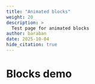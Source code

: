 ```yaml
---
title: "Animated blocks"
weight: 20
description: >
  Test page for animated blocks
author: baraban
date: 2025-10-04
hide_citation: true
---
```


# Blocks demo

<style>
    #app { height: 700px; }
</style>

<div class="wrap">
  <div id="app" class="canvas"></div>
</div>


<!-- ======== Example usage ======== -->
<script>
  // Diagram — Port of the Python "thalamus/cortex + sensory/motor" scene
  run_blocks("#app", (b) => {
    // --- Colors (Python palette) ---
    const EAR_COLOR1        = "rgb(27,94,32)";
    const EYE_COLOR1        = "rgb(1,87,155)";
    const SKIN_COLOR1       = "rgb(245,127,23)";

    const EAR_COLOR2        = "rgb(56,142,60)";
    const EYE_COLOR2        = "rgb(2,136,209)";
    const SKIN_COLOR2       = "rgb(251,192,45)";

    const EAR_COLOR3        = "rgb(77,182,172)";
    const EYE_COLOR3        = "rgb(3,169,244)";

    const EYE_EAR_COLOR     = "rgb(79,195,247)";
    const EYE_COLOR4        = "rgb(100,181,246)";

    const MOTOR_AREA_COLOR1 = "rgb(171,71,188)";
    const MOTOR_AREA_COLOR2 = "rgb(186,104,200)";

    const COGNITIVE_COLOR4  = "rgb(136,14,79)";
    const COGNITIVE_COLOR3  = "rgb(194,24,91)";
    const COGNITIVE_COLOR2  = "rgb(233,30,99)";
    const COGNITIVE_COLOR1  = "rgb(240,98,146)";

    const ARROW_COLOR       = b.colors.arrow; // from library palette

    // --- Blocks (coordinates mirror Python layout) ---
    const a = b.addBlock("A", 460,  50, 400, 200, "Thalamus");
    const c1= b.addBlock("B", 330, 360, 100, 400, "Cortex");
    const ear = b.addBlock("Ear", 10,  50, 100, 100, "Ear");
    const skin= b.addBlock("Skin",10, 200, 100, 100, "Skin");
    const eye = b.addBlock("Eye", 10, 350, 100, 100, "Eye");
    const move= b.addBlock("Move",10, 500, 100, 100, "Movement");
    // notes → render on topmost layer
    b.addBlock("NoteSorted", 560, 300, 200, 100, "Topographically sorted", { note: true });
    b.addBlock("NoteBrain",  610, 690, 280, 100, "Data flow in the human brain", { note: true });

    // helper for slight randomness like the Python version
    const rnd = () => Math.random();

    // collect connections here (not necessary, but mirrors structure)
    const add = (opts) => {
        b.connect({ ...opts, emitter: true, emitMult: 0.1, maxLive: 0 });
    }

    // --- Sensory input: Ear/Eye/Skin/Movement -> Thalamus (left) with offsets & randomized end t ---
    for (const t of [-0.4, 0.0, 0.4]) {
      add({ start:{block:"Ear", edge:"right", t},  end:{block:"A", edge:"left",  t:-0.5 + rnd()}, color: EAR_COLOR1, width:3, sparks:3, sparkSpeed: 0.7 + rnd()/4 });
      add({ start:{block:"Eye", edge:"right", t},  end:{block:"A", edge:"left",  t:-0.5 + rnd()}, color: EYE_COLOR1, width:3, sparks:3, sparkSpeed: 0.7 + rnd()/4 });
      add({ start:{block:"Skin",edge:"right", t},  end:{block:"A", edge:"left",  t:-0.5 + rnd()}, color: SKIN_COLOR1, width:3, sparks:3, sparkSpeed: 0.7 + rnd()/4 });
      add({ start:{block:"Move",edge:"right", t},  end:{block:"A", edge:"left",  t:-0.5 + rnd()}, color: MOTOR_AREA_COLOR1, width:3, sparks:3, sparkSpeed: 0.7 + rnd()/4 });
    }

    // --- Cortex -> Cortex: a few lateral internal edges with random offsets ---
    for (let i=0;i<5;i++){
      add({
        start:{block:"B", edge:"left",  t:-0.5 + rnd()},
        end:  {block:"B", edge:"right", t:-0.5 + rnd()},
        color: ARROW_COLOR, width:3, sparks:3, sparkSpeed: 0.7 + rnd()/4
      });
    }

    // --- Thalamus -> Cortex (15 areas) ---
    const thalToCtxColors = [
      EYE_COLOR1, EYE_COLOR2, EYE_COLOR3, EYE_COLOR4, EYE_EAR_COLOR,
      EAR_COLOR3, EAR_COLOR2, EAR_COLOR1, SKIN_COLOR2, SKIN_COLOR1,
      MOTOR_AREA_COLOR1, COGNITIVE_COLOR1, COGNITIVE_COLOR2, COGNITIVE_COLOR3, COGNITIVE_COLOR4
    ];
    const perArea = 1;
    thalToCtxColors.forEach((col, idx) => {
      const area = idx / 15 + 0.05;
      for (let t=0; t<perArea; t++){
        const lane = 0.5 - (area + t/30);
        add({
          start:{block:"A", edge:"bottom", t: lane},
          end:  {block:"B", edge:"right",  t: lane},
          color: col, width:3, sparks:3, sparkSpeed: 0.7 + rnd()/4
        });
      }
    });

    // --- Cortex -> Thalamus (12 areas) + motor split to Movement ---
    const ctxToThalColors = [
      EYE_COLOR2, EYE_COLOR3, EYE_COLOR4, EYE_EAR_COLOR, EAR_COLOR3, EAR_COLOR2,
      SKIN_COLOR2, MOTOR_AREA_COLOR1, COGNITIVE_COLOR1, COGNITIVE_COLOR2, COGNITIVE_COLOR3, COGNITIVE_COLOR4
    ];
    ctxToThalColors.forEach((col, idx) => {
      const area = idx / 13;
      const lane = 0.4 - (area + 0/26);
      // to thalamus (random end on left side)
      add({
        start:{block:"B", edge:"left",  t: lane},
        end:  {block:"A", edge:"left",  t: -0.5 + rnd()},
        color: col, width:3, sparks:3, sparkSpeed: 0.7 + rnd()/4
      });
      // special motor split: to Movement bottom at two lanes
      if (col === MOTOR_AREA_COLOR1) {
        add({
          start:{block:"B", edge:"left",  t: lane},
          end:  {block:"Move", edge:"bottom", t: -0.33},
          color: MOTOR_AREA_COLOR2, width:3, sparks:3, sparkSpeed: 0.7 + rnd()/4
        });
        add({
          start:{block:"B", edge:"left",  t: lane},
          end:  {block:"Move", edge:"bottom", t: 0.33},
          color: MOTOR_AREA_COLOR2, width:3, sparks:3, sparkSpeed: 0.7 + rnd()/4
        });
      }
    });
  }, { width: 900, height: 800 });
</script>
